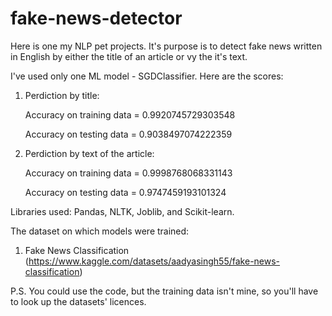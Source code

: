 # fake-news-detector
Here is one my NLP pet projects. It's purpose is to detect fake news written in English by either the title of an article or vy the it's text.

I've used only one ML model - SGDClassifier. Here are the scores:

  1) Perdiction by title:

     Accuracy on training data = 0.9920745729303548

     Accuracy on testing data = 0.9038497074222359

  2) Perdiction by text of the article:

     Accuracy on training data = 0.9998768068331143

     Accuracy on testing data = 0.9747459193101324

Libraries used: Pandas, NLTK, Joblib, and Scikit-learn.

The dataset on which models were trained: 
  1) Fake News Classification (https://www.kaggle.com/datasets/aadyasingh55/fake-news-classification)

P.S. You could use the code, but the training data isn't mine, so you'll have to look up the datasets' licences.
